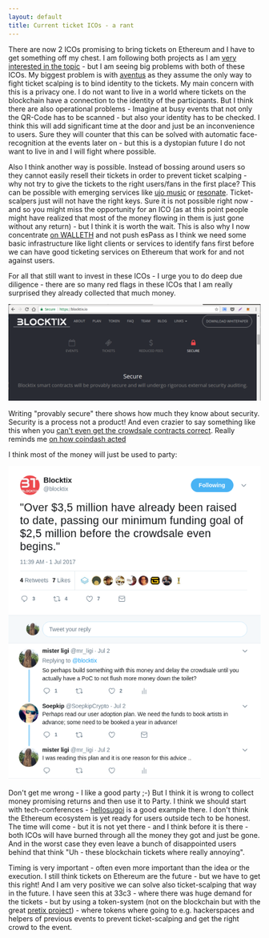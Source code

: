 ```yaml
---
layout: default
title: Current ticket ICOs - a rant
---
```


There are now 2 ICOs promising to bring tickets on Ethereum and I have to get something off my chest.
I am following both projects as I am [very interested in the topic](http://espass.it/2017/01/26/espass-talk-at-berlin-ethereum-meetup.html) - but I am seeing big problems with both of these ICOs. My biggest problem is with [aventus](https://aventus.io) as they assume the only way to fight ticket scalping is to bind identity to the tickets. My main concern with this is a privacy one. I do not want to live in a world where tickets on the blockchain have a connection to the identity of the participants. But I think there are also operational problems - Imagine at busy events that not only the QR-Code has to be scanned - but also your identity has to be checked. I think this will add significant time at the door and just be an inconvenience to users. Sure they will counter that this can be solved with automatic face-recognition at the events later on - but this is a dystopian future I do not want to live in and I will fight where possible.

Also I think another way is possible. Instead of bossing around users so they cannot easily resell their tickets in order to prevent ticket scalping - why not try to give the tickets to the right users/fans in the first place? This can be possible with emerging services like [ujo music](https://ujomusic.com/) or [resonate](https://resonate.is). Ticket-scalpers just will not have the right keys. Sure it is not possible right now - and so you might miss the opportunity for an ICO (as at this point people might have realized that most of the money flowing in them is just gone without any return) - but I think it is worth the wait. This is also why I now concentrate [on WALLETH](http://walleth.org) and not push esPass as I think we need some basic infrastructure like light clients or services to identify fans first before we can have good ticketing services on Ethereum that work for and not against users.

For all that still want to invest in these ICOs - I urge you to do deep due diligence - there are so many red flags in these ICOs that I am really surprised they already collected that much money.

<img src="/assets/img/4blog/blocktix_provably_secure.png"/>

Writing "provably secure" there shows how much they know about security. Security is a process not a product! And even crazier to say something like this when you [can't even get the crowdsale contracts correct](https://blog.blocktix.io/the-contract-issue-fix-9-7-2017-e231033287d4). Really reminds me [on how coindash acted](https://www.reddit.com/r/ethereum/comments/6nsy6x/coindash_website_hacked_55_mil_gone/dkbyoiv)

I think most of the money will just be used to party:

<center><img src="/assets/img/4blog/blocktix_on_twitter.png"/></center>

Don't get me wrong - I like a good party ;-) But I think it is wrong to collect money promising returns and then use it to Party. I think we should start with tech-conferences - [hellosugoi](https://www.hellosugoi.com) is a good example there. I don't think the Ethereum ecosystem is yet ready for users outside tech to be honest. The time will come - but it is not yet there - and I think before it is there - both ICOs will have burned through all the money they got and just be gone. And in the worst case they even leave a bunch of disappointed users behind that think "Uh - these blockchain tickets where really annoying".

Timing is very important - often even more important than the idea or the execution. I still think tickets on Ethereum are the future - but we have to get this right! And I am very positive we can solve also ticket-scalping that way in the future. I have seen this at 33c3 - where there was huge demand for the tickets - but by using a token-system (not on the blockchain but with the great [pretix project](https://pretix.eu)) - where tokens where going to e.g. hackerspaces and helpers of previous events to prevent ticket-scalping and get the right crowd to the event.
